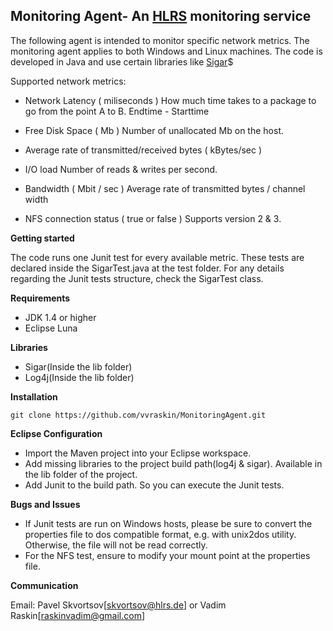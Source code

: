 **Monitoring Agent- An [HLRS](https://www.hlrs.de/) monitoring service**
------------------------------------------------
The following agent is intended to monitor specific network metrics. The monitoring agent applies to both Windows and Linux machines. The code is developed in Java and use certain libraries like [Sigar](https://github.com/hyperic/sigar)$

Supported network metrics:

 - Network Latency ( miliseconds )
	 How much time takes to a package to go from the point A to B.
	 Endtime - Starttime 
	 
 - Free Disk Space ( Mb )
	 Number of unallocated Mb on the host. 
	 
 - Average rate of transmitted/received bytes ( kBytes/sec )
	 	 
 - I/O load 
	 Number of reads & writes per second.
	 
 - Bandwidth ( Mbit / sec )
	 Average rate of transmitted bytes / channel width
 - NFS connection status ( true or false )
	 Supports version 2 & 3.

**Getting started**

The code runs one Junit test for every available metric. These tests are declared inside the SigarTest.java at the test folder.
For any details regarding the Junit tests structure, check the SigarTest class.

**Requirements**

 - JDK 1.4 or higher
 - Eclipse Luna

**Libraries**

 - Sigar(Inside the lib folder)
 - Log4j(Inside the lib folder)


**Installation**

    git clone https://github.com/vvraskin/MonitoringAgent.git

**Eclipse Configuration**

 - Import the Maven project into your Eclipse workspace.
 - Add missing libraries to the project build path(log4j & sigar). Available in the lib folder of the project.
 - Add Junit to the build path. So you can execute the Junit tests.

**Bugs and Issues**

 - If Junit tests are run on Windows  hosts, please be sure to convert the properties file to dos compatible format, e.g. with unix2dos utility. Otherwise,  the file will not be read correctly.
 - For the NFS test, ensure to modify your mount point at the properties file.

**Communication**

Email: Pavel Skvortsov[skvortsov@hlrs.de] or Vadim Raskin[raskinvadim@gmail.com] 


